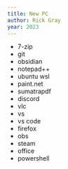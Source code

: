 ```yaml
---
title: New PC
author: Rick Gray
year: 2023
---
```

* 7-zip
* git
* obsidian
* notepad++
* ubuntu wsl
* paint.net
* sumatrapdf
* discord
* vlc
* vs
* vs code
* firefox
* obs
* steam
* office
* powershell
